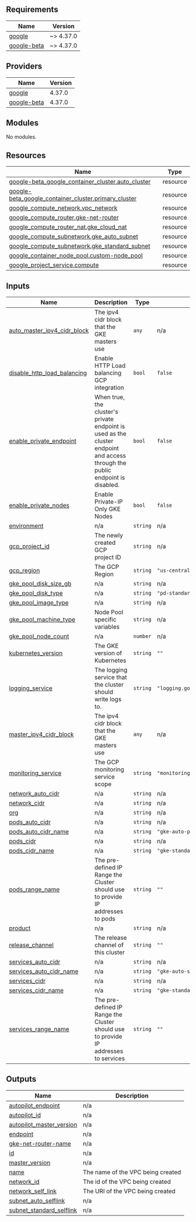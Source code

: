 ## Requirements

| Name | Version |
|------|---------|
| <a name="requirement_google"></a> [google](#requirement\_google) | ~> 4.37.0 |
| <a name="requirement_google-beta"></a> [google-beta](#requirement\_google-beta) | ~> 4.37.0 |

## Providers

| Name | Version |
|------|---------|
| <a name="provider_google"></a> [google](#provider\_google) | 4.37.0 |
| <a name="provider_google-beta"></a> [google-beta](#provider\_google-beta) | 4.37.0 |

## Modules

No modules.

## Resources

| Name | Type |
|------|------|
| [google-beta_google_container_cluster.auto_cluster](https://registry.terraform.io/providers/hashicorp/google-beta/latest/docs/resources/google_container_cluster) | resource |
| [google-beta_google_container_cluster.primary_cluster](https://registry.terraform.io/providers/hashicorp/google-beta/latest/docs/resources/google_container_cluster) | resource |
| [google_compute_network.vpc_network](https://registry.terraform.io/providers/hashicorp/google/latest/docs/resources/compute_network) | resource |
| [google_compute_router.gke-net-router](https://registry.terraform.io/providers/hashicorp/google/latest/docs/resources/compute_router) | resource |
| [google_compute_router_nat.gke_cloud_nat](https://registry.terraform.io/providers/hashicorp/google/latest/docs/resources/compute_router_nat) | resource |
| [google_compute_subnetwork.gke_auto_subnet](https://registry.terraform.io/providers/hashicorp/google/latest/docs/resources/compute_subnetwork) | resource |
| [google_compute_subnetwork.gke_standard_subnet](https://registry.terraform.io/providers/hashicorp/google/latest/docs/resources/compute_subnetwork) | resource |
| [google_container_node_pool.custom-node_pool](https://registry.terraform.io/providers/hashicorp/google/latest/docs/resources/container_node_pool) | resource |
| [google_project_service.compute](https://registry.terraform.io/providers/hashicorp/google/latest/docs/resources/project_service) | resource |

## Inputs

| Name | Description | Type | Default | Required |
|------|-------------|------|---------|:--------:|
| <a name="input_auto_master_ipv4_cidr_block"></a> [auto\_master\_ipv4\_cidr\_block](#input\_auto\_master\_ipv4\_cidr\_block) | The ipv4 cidr block that the GKE masters use | `any` | n/a | yes |
| <a name="input_disable_http_load_balancing"></a> [disable\_http\_load\_balancing](#input\_disable\_http\_load\_balancing) | Enable HTTP Load balancing GCP integration | `bool` | `false` | no |
| <a name="input_enable_private_endpoint"></a> [enable\_private\_endpoint](#input\_enable\_private\_endpoint) | When true, the cluster's private endpoint is used as the cluster endpoint and access through the public endpoint is disabled. | `bool` | `false` | no |
| <a name="input_enable_private_nodes"></a> [enable\_private\_nodes](#input\_enable\_private\_nodes) | Enable Private-IP Only GKE Nodes | `bool` | `false` | no |
| <a name="input_environment"></a> [environment](#input\_environment) | n/a | `string` | n/a | yes |
| <a name="input_gcp_project_id"></a> [gcp\_project\_id](#input\_gcp\_project\_id) | The newly created GCP project ID | `string` | n/a | yes |
| <a name="input_gcp_region"></a> [gcp\_region](#input\_gcp\_region) | The GCP Region | `string` | `"us-central1"` | no |
| <a name="input_gke_pool_disk_size_gb"></a> [gke\_pool\_disk\_size\_gb](#input\_gke\_pool\_disk\_size\_gb) | n/a | `string` | n/a | yes |
| <a name="input_gke_pool_disk_type"></a> [gke\_pool\_disk\_type](#input\_gke\_pool\_disk\_type) | n/a | `string` | `"pd-standard"` | no |
| <a name="input_gke_pool_image_type"></a> [gke\_pool\_image\_type](#input\_gke\_pool\_image\_type) | n/a | `string` | n/a | yes |
| <a name="input_gke_pool_machine_type"></a> [gke\_pool\_machine\_type](#input\_gke\_pool\_machine\_type) | Node Pool specific variables | `string` | n/a | yes |
| <a name="input_gke_pool_node_count"></a> [gke\_pool\_node\_count](#input\_gke\_pool\_node\_count) | n/a | `number` | n/a | yes |
| <a name="input_kubernetes_version"></a> [kubernetes\_version](#input\_kubernetes\_version) | The GKE version of Kubernetes | `string` | `""` | no |
| <a name="input_logging_service"></a> [logging\_service](#input\_logging\_service) | The logging service that the cluster should write logs to. | `string` | `"logging.googleapis.com/kubernetes"` | no |
| <a name="input_master_ipv4_cidr_block"></a> [master\_ipv4\_cidr\_block](#input\_master\_ipv4\_cidr\_block) | The ipv4 cidr block that the GKE masters use | `any` | n/a | yes |
| <a name="input_monitoring_service"></a> [monitoring\_service](#input\_monitoring\_service) | The GCP monitoring service scope | `string` | `"monitoring.googleapis.com/kubernetes"` | no |
| <a name="input_network_auto_cidr"></a> [network\_auto\_cidr](#input\_network\_auto\_cidr) | n/a | `string` | n/a | yes |
| <a name="input_network_cidr"></a> [network\_cidr](#input\_network\_cidr) | n/a | `string` | n/a | yes |
| <a name="input_org"></a> [org](#input\_org) | n/a | `string` | n/a | yes |
| <a name="input_pods_auto_cidr"></a> [pods\_auto\_cidr](#input\_pods\_auto\_cidr) | n/a | `string` | n/a | yes |
| <a name="input_pods_auto_cidr_name"></a> [pods\_auto\_cidr\_name](#input\_pods\_auto\_cidr\_name) | n/a | `string` | `"gke-auto-pods"` | no |
| <a name="input_pods_cidr"></a> [pods\_cidr](#input\_pods\_cidr) | n/a | `string` | n/a | yes |
| <a name="input_pods_cidr_name"></a> [pods\_cidr\_name](#input\_pods\_cidr\_name) | n/a | `string` | `"gke-standard-pods"` | no |
| <a name="input_pods_range_name"></a> [pods\_range\_name](#input\_pods\_range\_name) | The pre-defined IP Range the Cluster should use to provide IP addresses to pods | `string` | `""` | no |
| <a name="input_product"></a> [product](#input\_product) | n/a | `string` | n/a | yes |
| <a name="input_release_channel"></a> [release\_channel](#input\_release\_channel) | The release channel of this cluster | `string` | `""` | no |
| <a name="input_services_auto_cidr"></a> [services\_auto\_cidr](#input\_services\_auto\_cidr) | n/a | `string` | n/a | yes |
| <a name="input_services_auto_cidr_name"></a> [services\_auto\_cidr\_name](#input\_services\_auto\_cidr\_name) | n/a | `string` | `"gke-auto-services"` | no |
| <a name="input_services_cidr"></a> [services\_cidr](#input\_services\_cidr) | n/a | `string` | n/a | yes |
| <a name="input_services_cidr_name"></a> [services\_cidr\_name](#input\_services\_cidr\_name) | n/a | `string` | `"gke-standard-services"` | no |
| <a name="input_services_range_name"></a> [services\_range\_name](#input\_services\_range\_name) | The pre-defined IP Range the Cluster should use to provide IP addresses to services | `string` | `""` | no |

## Outputs

| Name | Description |
|------|-------------|
| <a name="output_autopilot_endpoint"></a> [autopilot\_endpoint](#output\_autopilot\_endpoint) | n/a |
| <a name="output_autopilot_id"></a> [autopilot\_id](#output\_autopilot\_id) | n/a |
| <a name="output_autopilot_master_version"></a> [autopilot\_master\_version](#output\_autopilot\_master\_version) | n/a |
| <a name="output_endpoint"></a> [endpoint](#output\_endpoint) | n/a |
| <a name="output_gke-net-router-name"></a> [gke-net-router-name](#output\_gke-net-router-name) | n/a |
| <a name="output_id"></a> [id](#output\_id) | n/a |
| <a name="output_master_version"></a> [master\_version](#output\_master\_version) | n/a |
| <a name="output_name"></a> [name](#output\_name) | The name of the VPC being created |
| <a name="output_network_id"></a> [network\_id](#output\_network\_id) | The id of the VPC being created |
| <a name="output_network_self_link"></a> [network\_self\_link](#output\_network\_self\_link) | The URI of the VPC being created |
| <a name="output_subnet_auto_selflink"></a> [subnet\_auto\_selflink](#output\_subnet\_auto\_selflink) | n/a |
| <a name="output_subnet_standard_selflink"></a> [subnet\_standard\_selflink](#output\_subnet\_standard\_selflink) | n/a |

